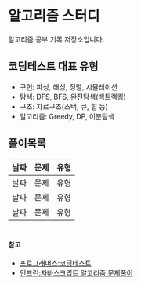# 알고리즘 스터디
알고리즘 공부 기록 저장소입니다.


## 코딩테스트 대표 유형
- 구현: 파싱, 해싱, 정렬, 시뮬레이션
- 탐색: DFS, BFS, 완전탐색(백트랙킹)
- 구조: 자료구조(스택, 큐, 힙 등)
- 알고리즘: Greedy, DP, 이분탐색

## 풀이목록
|날짜|문제|유형|
|------|---|---|
|날짜|문제|유형|
|날짜|문제|유형|
|날짜|문제|유형|
#
#### 참고
- [프로그래머스:코딩테스트](https://school.programmers.co.kr/learn/challenges?order=recent&levels=1&languages=javascript)
- [인프런:자바스크립트 알고리즘 문제풀이](https://www.inflearn.com/course/%EC%9E%90%EB%B0%94%EC%8A%A4%ED%81%AC%EB%A6%BD%ED%8A%B8-%EC%95%8C%EA%B3%A0%EB%A6%AC%EC%A6%98-%EB%AC%B8%EC%A0%9C%ED%92%80%EC%9D%B4/dashboard)
